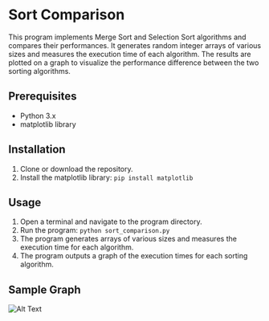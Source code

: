 # Sort Comparison

This program implements Merge Sort and Selection Sort algorithms and compares their performances. It generates random integer arrays of various sizes and measures the execution time of each algorithm. The results are plotted on a graph to visualize the performance difference between the two sorting algorithms.

## Prerequisites

* Python 3.x
* matplotlib library

## Installation

1. Clone or download the repository.
2. Install the matplotlib library: `pip install matplotlib`

## Usage

1. Open a terminal and navigate to the program directory.
2. Run the program: `python sort_comparison.py`
3. The program generates arrays of various sizes and measures the execution time for each algorithm.
4. The program outputs a graph of the execution times for each sorting algorithm.

## Sample Graph

![Alt Text](path/to/myplot.png)

